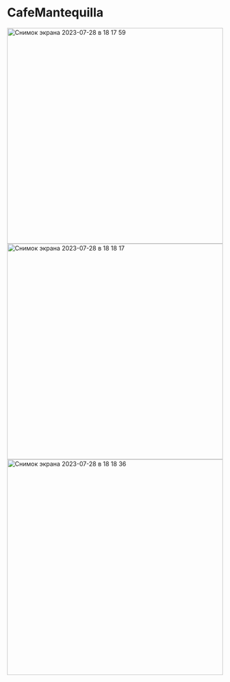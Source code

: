 # CafeMantequilla

<img width="504" alt="Снимок экрана 2023-07-28 в 18 17 59" src="https://github.com/elhola/CafeMantequilla/assets/25703908/2b1b77cb-b892-4fc6-9655-dc7acc35298b">
<img width="504" alt="Снимок экрана 2023-07-28 в 18 18 17" src="https://github.com/elhola/CafeMantequilla/assets/25703908/86175c40-cbed-4079-86c1-c0c2be5fbb20">
<img width="504" alt="Снимок экрана 2023-07-28 в 18 18 36" src="https://github.com/elhola/CafeMantequilla/assets/25703908/7561913a-ff50-4f1d-ace4-39fc7e5d5692">

